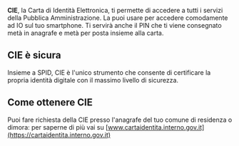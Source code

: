 **CIE**, la Carta di Identità Elettronica, ti permette di accedere a tutti i servizi della Pubblica Amministrazione. La puoi usare per accedere comodamente ad IO sul tuo smartphone. Ti servirà anche il PIN che ti viene consegnato metà in anagrafe e metà per posta insieme alla carta.

## CIE è sicura

Insieme a SPID, CIE è l'unico strumento che consente di certificare la propria identità digitale con il massimo livello di sicurezza.

## Come ottenere CIE

Puoi fare richiesta della CIE presso l'anagrafe del tuo comune di residenza o dimora: per saperne di più vai su [www.cartaidentita.interno.gov.it](https://cartaidentita.interno.gov.it)
